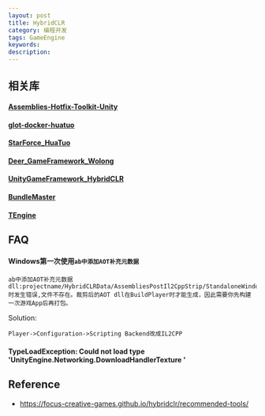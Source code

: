 ```yaml
---
layout: post
title: HybridCLR
category: 编程开发
tags: GameEngine
keywords: 
description: 
---
```


## 相关库

#### [Assemblies-Hotfix-Toolkit-Unity](https://github.com/Bian-Sh/Assemblies-Hotfix-Toolkit-Unity)

#### [glot-docker-huatuo](https://github.com/eelgame/glot-docker-huatuo)

#### [StarForce_HuaTuo](https://github.com/GREAT1217/StarForce_HuaTuo)

#### [Deer_GameFramework_Wolong](https://github.com/It-Life/Deer_GameFramework_Wolong)

#### [UnityGameFramework_HybridCLR](https://github.com/Dango1992/UnityGameFramework_HybridCLR)

#### [BundleMaster](https://github.com/mister91jiao/BundleMaster)

#### [TEngine](https://github.com/ALEXTANGXIAO/TEngine)


## FAQ

#### Windows第一次使用`ab中添加AOT补充元数据`

```
ab中添加AOT补充元数据dll:projectname/HybridCLRData/AssembliesPostIl2CppStrip/StandaloneWindows64/mscorlib.dll 时发生错误,文件不存在。裁剪后的AOT dll在BuildPlayer时才能生成，因此需要你先构建一次游戏App后再打包。
```

Solution:
```
Player->Configuration->Scripting Backend改成IL2CPP
```

#### TypeLoadException: Could not load type 'UnityEngine.Networking.DownloadHandlerTexture '

## Reference

* <https://focus-creative-games.github.io/hybridclr/recommended-tools/>